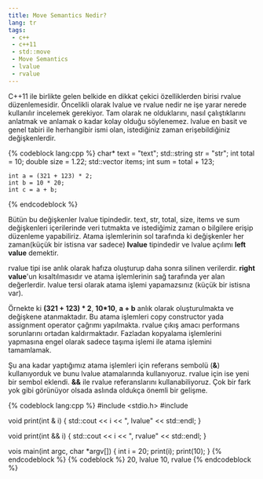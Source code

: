 ```yaml
---
title: Move Semantics Nedir?
lang: tr
tags:
 - c++
 - c++11
 - std::move
 - Move Semantics
 - lvalue
 - rvalue
---
```

C++11 ile birlikte gelen belkide en dikkat çekici özelliklerden birisi rvalue düzenlemesidir. Öncelikli olarak lvalue ve rvalue nedir ne işe yarar nerede kullanılır incelemek gerekiyor.
Tam olarak ne olduklarını, nasıl çalıştıklarını anlatmak ve anlamak o kadar kolay olduğu söylenemez. lvalue en basit ve genel tabiri ile herhangibir ismi olan, istediğiniz zaman erişebildiğiniz değişkenlerdir.

{% codeblock lang:cpp %}
    char* text = "text";
    std::string str = "str";
    int total = 10;
    double size = 1.22;
    std::vector<int> items;
    int sum = total + 123;

    int a = (321 + 123) * 2;
    int b = 10 * 20;
    int c = a + b;
{% endcodeblock %}

Bütün bu değişkenler lvalue tipindedir. text, str, total, size, items ve sum değişkenleri içerilerinde veri tutmakta ve istediğimiz zaman o bilgilere erişip düzenleme yapabiliriz. Atama işlemlerinin sol tarafında ki değişkenler her zaman(küçük bir istisna var sadece) **lvalue** tipindedir ve lvalue açılımı **left value** demektir.

rvalue tipi ise anlık olarak hafıza oluşturup daha sonra silinen verilerdir. **right value**'un kısaltılmasıdır ve atama işlemlerinin sağ tarafında yer alan değerlerdir. lvalue tersi olarak atama işlemi yapamazsınız (küçük bir istisna var).

Örnekte ki **(321 + 123) * 2**, **10*10**, **a + b** anlık olarak oluşturulmakta ve değişkene atanmaktadır. Bu atama işlemleri copy constructor yada assignment operator çağrımı yapılmakta.
rvalue çıkış amacı performans sorunlarını ortadan kaldırmaktadır. Fazladan kopyalama işlemlerini yapmasına engel olarak sadece taşıma işlemi ile atama işlemini tamamlamak.

Şu ana kadar yaptığımız atama işlemleri için referans sembolü (**&**) kullanıyorduk ve bunu lvalue atamalarında kullanıyoruz. rvalue için ise yeni bir sembol eklendi. **&&** ile rvalue referanslarını kullanabiliyoruz. Çok bir fark yok gibi görünüyor olsada aslında oldukça önemli bir gelişme.

{% codeblock lang:cpp %}
#include <stdio.h>
#include <iostream>

void print(int & i)
{
    std::cout << i << ", lvalue" << std::endl;
}

void print(int && i)
{
    std::cout << i << ", rvalue" << std::endl;
}

vois main(int argc, char *argv[])
{
    int i = 20;
    print(i);
    print(10);
}
{% endcodeblock %}
{% codeblock %}
20, lvalue
10, rvalue
{% endcodeblock %}
